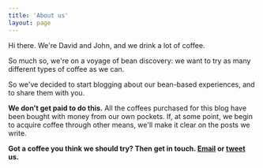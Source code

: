 ```yaml
---
title: 'About us'
layout: page
---
```


Hi there. We're David and John, and we drink a lot of coffee. 

So much so, we're on a voyage of bean discovery: we want to try as many different types of coffee as we can.

So we've decided to start blogging about our bean-based experiences, and to share them with you.

**We don't get paid to do this.** All the coffees purchased for this blog have been bought with money from our own pockets. If, at some point, we begin to acquire coffee through other means, we'll make it clear on the posts we write.

**Got a coffee you think we should try? Then get in touch. [Email](mailto:john.peart@me.com) or [tweet](//twitter.com/johnpeart) us.**